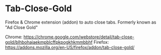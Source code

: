 # Tab-Close-Gold
Firefox & Chrome extension (addon) to auto close tabs. Formerly known as "Ad Close Gold"

Chrome: https://chrome.google.com/webstore/detail/tab-close-gold/blhbohajaekmpblcffpkpogkhkmmbbhf
Firefox: https://addons.mozilla.org/en-US/firefox/addon/tab-close-gold/
